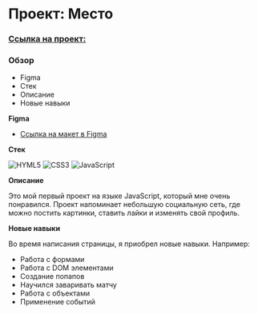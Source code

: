 # Проект: Место
### [Ссылка на проект:](https://gnom204.github.io/mesto/)
### Обзор

* Figma
* Стек
* Описание
* Новые навыки

**Figma**

* [Ссылка на макет в Figma](https://www.figma.com/file/2cn9N9jSkmxD84oJik7xL7/JavaScript.-Sprint-4?node-id=0%3A1)

**Стек**

![HYML5](https://img.shields.io/badge/HTML5-E34F26?style=for-the-badge&logo=html5&logoColor=white) ![CSS3](https://img.shields.io/badge/CSS3-1572B6?style=for-the-badge&logo=css3&logoColor=white) ![JavaScript](https://img.shields.io/badge/JavaScript-323330?style=for-the-badge&logo=javascript&logoColor=F7DF1E) 

**Описание**

Это мой первый проект на языке JavaScript, который мне очень понравился. Проект напоминает небольшую социальную сеть, где можно постить картинки, ставить лайки и изменять свой профиль.

**Новые навыки**

Во время написания страницы, я приобрел новые навыки. Например:
* Работа с формами
* Работа с DOM элементами
* Создание попапов
* Научился заваривать матчу
* Работа с объектами
* Применение событий
